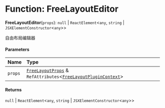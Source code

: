 # Function: FreeLayoutEditor

**FreeLayoutEditor**(`props`): `null` | `ReactElement`<`any`, `string` | `JSXElementConstructor`<`any`>>

自由布局编辑器

#### Parameters

| Name | Type |
| :------ | :------ |
| `props` | [`FreeLayoutProps`](/auto-docs/free-layout-editor/interfaces/FreeLayoutProps-1.md) & `RefAttributes`<[`FreeLayoutPluginContext`](/auto-docs/free-layout-editor/variables/FreeLayoutPluginContext-1.md)> |

#### Returns

`null` | `ReactElement`<`any`, `string` | `JSXElementConstructor`<`any`>>
